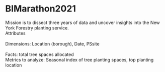 # BIMarathon2021
Mission is to dissect three years of data and uncover insights into the New York Forestry planting service.
<br>Attributes</br>
  <br>Dimensions: Location (borough), Date, PSsite</br>
  <br>Facts: total tree spaces allocated </br>
Metrics to analyze: Seasonal index of tree planting spaces, top planting location 
